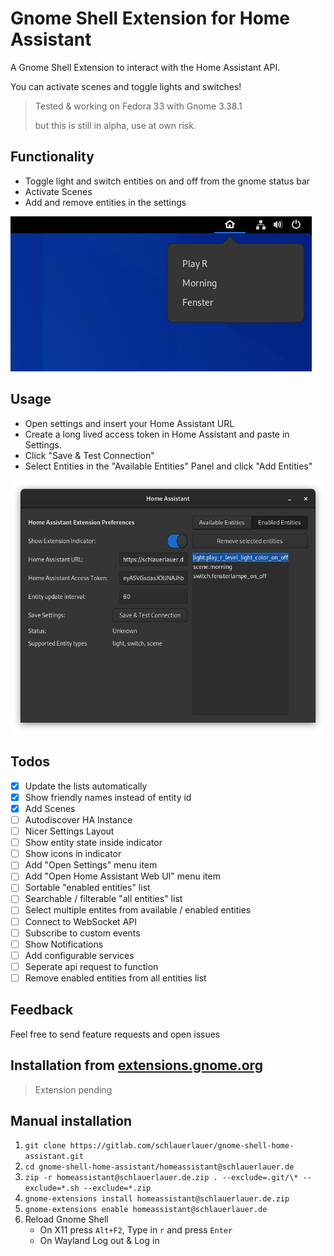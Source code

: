 # Gnome Shell Extension for Home Assistant

A Gnome Shell Extension to interact with the Home Assistant API.

You can activate scenes and toggle lights and switches!

> Tested & working on Fedora 33 with Gnome 3.38.1
> 
> but this is still in alpha, use at own risk.

## Functionality

- Toggle light and switch entities on and off from the gnome status bar
- Activate Scenes
- Add and remove entities in the settings

![Indicator.png](images/indicator.png)

## Usage

- Open settings and insert your Home Assistant URL
- Create a long lived access token in Home Assistant and paste in Settings.
- Click "Save & Test Connection"
- Select Entities in the "Available Entities" Panel and click "Add Entities"

![Settings](images/settings.png)

## Todos

- [x] Update the lists automatically
- [x] Show friendly names instead of entity id
- [x] Add Scenes
- [ ] Autodiscover HA Instance
- [ ] Nicer Settings Layout
- [ ] Show entity state inside indicator
- [ ] Show icons in indicator
- [ ] Add "Open Settings" menu item
- [ ] Add "Open Home Assistant Web UI" menu item
- [ ] Sortable "enabled entities" list
- [ ] Searchable / filterable "all entities" list
- [ ] Select multiple entites from available / enabled entities
- [ ] Connect to WebSocket API
- [ ] Subscribe to custom events
- [ ] Show Notifications
- [ ] Add configurable services
- [ ] Seperate api request to function
- [ ] Remove enabled entities from all entities list

## Feedback

Feel free to send feature requests and open issues

## Installation from [extensions.gnome.org](https://extensions.gnome.org)

> Extension pending

## Manual installation

1. `git clone https://gitlab.com/schlauerlauer/gnome-shell-home-assistant.git`
2. `cd gnome-shell-home-assistant/homeassistant@schlauerlauer.de`
3. `zip -r homeassistant@schlauerlauer.de.zip . --exclude=.git/\* --exclude=*.sh --exclude=*.zip`
4. `gnome-extensions install homeassistant@schlauerlauer.de.zip`
5. `gnome-extensions enable homeassistant@schlauerlauer.de`
6. Reload Gnome Shell
   - On X11 press `Alt+F2`, Type in `r` and press `Enter`
   - On Wayland Log out & Log in
